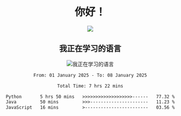 <div align="center">
<h1>你好！</h1>
  
<a href="https://github.com/ikun0014">
    <img align="center" src="https://github-readme-stats-sigma-five.vercel.app/api?username=ikun0014&include_all_commits=true&show_icons=true&count_private=true&locale=cn&bg_color=0,EC6C6C,FFD479,FFFC79,73FA79,73FDFF,D783FF" />
  </a>
</div>

<div align="center">
<h2>我正在学习的语言</h2>
  
![我正在学习的语言](https://skillicons.dev/icons?i=python,nodejs,vue,html)

</div>

<div align="center">
<!--START_SECTION:waka-->

```txt
From: 01 January 2025 - To: 08 January 2025

Total Time: 7 hrs 22 mins

Python       5 hrs 50 mins   >>>>>>>>>>>>>>>>>>>------   77.32 %
Java         50 mins         >>>----------------------   11.23 %
JavaScript   16 mins         >------------------------   03.56 %
```

<!--END_SECTION:waka-->

</div>
